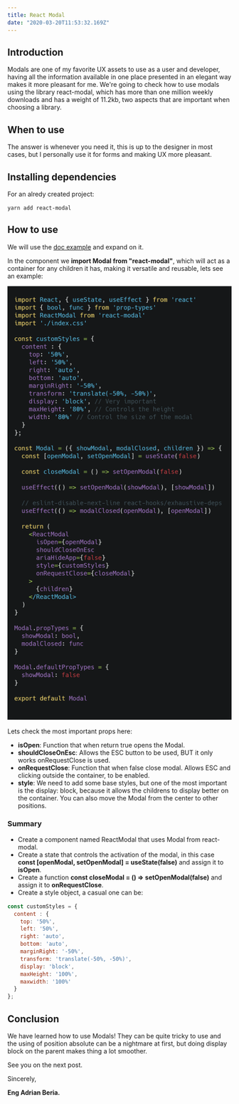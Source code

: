 ```yaml
---
title: React Modal
date: "2020-03-20T11:53:32.169Z"
---
```


## Introduction

Modals are one of my favorite UX assets to use as a user and developer, having all the information available in one place presented in an elegant way makes it more pleasant for me. We're going to check how to use modals using the library react-modal, which has more than one million weekly downloads and has a weight of 11.2kb, two aspects that are important when choosing a library.

## When to use

The answer is whenever you need it, this is up to the designer in most cases, but I personally use it for forms and making UX more pleasant.

## Installing dependencies

For an alredy created project:

    yarn add react-modal

## How to use

We will use the [doc example](https://github.com/reactjs/react-modal) and expand on it.

In the component we **import Modal from "react-modal"**, which will act as a container for any children it has, making it versatile and reusable, lets see an example:

![code](react-modal-1.png)

Lets check the most important props here:

- **isOpen**: Function that when return true opens the Modal.
- **shouldCloseOnEsc**: Allows the ESC button to be used, BUT it only works onRequestClose is used.
- **onRequestClose**: Function that when false close modal. Allows ESC and clicking outside the container, to be enabled.
- **style**: We need to add some base styles, but one of the most important is the display: block, because it allows the childrens to display better on the container. You can also move the Modal from the center to other positions.

### Summary

- Create a component named ReactModal that uses Modal from react-modal.
- Create a state that controls the activation of the modal, in this case **const [openModal, setOpenModal] = useState(false)** and assign it to **isOpen**.
- Create a function **const closeModal = () => setOpenModal(false)** and assign it to **onRequestClose**.
- Create a style object, a casual one can be:

```javascript
const customStyles = {
  content : {
    top: '50%',
    left: '50%',
    right: 'auto',
    bottom: 'auto',
    marginRight: '-50%',
    transform: 'translate(-50%, -50%)',
    display: 'block',
    maxHeight: '100%',
    maxwidth: '100%'
  }
};
```

## Conclusion

We have learned how to use Modals! They can be quite tricky to use and the using of position absolute can be a nightmare at first, but doing display block on the parent makes thing a lot smoother.

See you on the next post.

Sincerely,

**Eng Adrian Beria.**
